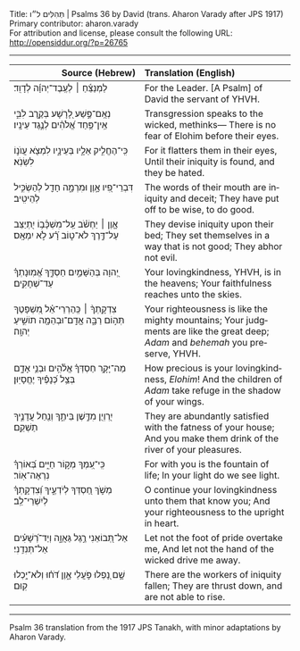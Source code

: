<html>
<head></head>
<body>
Title: תְּהִלִּים ל״ו | Psalms 36 by David (trans. Aharon Varady after JPS 1917)<br />
Primary contributor: aharon.varady<br />
For attribution and license, please consult the following URL: <a href="http://opensiddur.org/?p=26765">http://opensiddur.org/?p=26765</a>
<p />
<hr />

<table style="margin-left: auto;margin-right: auto;" class="draggable">
<thead><tr><th id="x" style="text-align: right;">Source (Hebrew)</th><th style="text-align: left;">Translation (English)</th></tr></thead>
<tbody>
<tr><td style="vertical-align:top;" width="46%">
<div class="liturgy" lang="he">
לַמְנַצֵּ֬חַ ׀ לְעֶֽבֶד־יְהוָ֬ה לְדָוִֽד׃
</span></div></td>
 
<td style="vertical-align:top;" width="53%">
<div class="english" lang="en">
For the Leader. [A Psalm] of David the servant of YHVH. 
</div></td></tr>


<tr><td style="vertical-align:top;" width="46%">
<div class="liturgy" lang="he">
נְאֻֽם־פֶּ֣שַׁע לָ֭רָשָׁע בְּקֶ֣רֶב לִבִּ֑י
אֵֽין־פַּ֥חַד אֱ֝לֹהִ֗ים לְנֶ֣גֶד עֵינָֽיו׃
</span></div></td>
 
<td style="vertical-align:top;" width="53%">
<div class="english" lang="en">
Transgression speaks to the wicked, methinks— 
There is no fear of Elohim before their eyes. 
</div></td></tr>


<tr><td style="vertical-align:top;" width="46%">
<div class="liturgy" lang="he">
כִּֽי־הֶחֱלִ֣יק אֵלָ֣יו בְּעֵינָ֑יו
לִמְצֹ֖א עֲוֺנ֣וֹ לִשְׂנֹֽא׃
</span></div></td>
 
<td style="vertical-align:top;" width="53%">
<div class="english" lang="en">
For it flatters them in their eyes, 
Until their iniquity is found, and they be hated. 
</div></td></tr>


<tr><td style="vertical-align:top;" width="46%">
<div class="liturgy" lang="he">
דִּבְרֵי־פִ֭יו אָ֣וֶן וּמִרְמָ֑ה
חָדַ֖ל לְהַשְׂכִּ֣יל לְהֵיטִֽיב׃
</span></div></td>
 
<td style="vertical-align:top;" width="53%">
<div class="english" lang="en">
The words of their mouth are iniquity and deceit; 
They have put off to be wise, to do good. 
</div></td></tr>


<tr><td style="vertical-align:top;" width="46%">
<div class="liturgy" lang="he">
אָ֤וֶן ׀ יַחְשֹׁ֗ב עַֽל־מִשְׁכָּ֫ב֥וֹ
יִ֭תְיַצֵּב עַל־דֶּ֣רֶךְ לֹא־ט֑וֹב
רָ֝֗ע לֹ֣א יִמְאָֽס׃
</span></div></td>
 
<td style="vertical-align:top;" width="53%">
<div class="english" lang="en">
They devise iniquity upon their bed; 
They set themselves in a way that is not good; 
They abhor not evil. 
</div></td></tr>


<tr><td style="vertical-align:top;" width="46%">
<div class="liturgy" lang="he">
יְ֭הוָה בְּהַשָּׁמַ֣יִם חַסְדֶּ֑ךָ
אֱ֝מֽוּנָתְךָ֗ עַד־שְׁחָקִֽים׃
</span></div></td>
 
<td style="vertical-align:top;" width="53%">
<div class="english" lang="en">
Your lovingkindness, YHVH, is in the heavens; 
Your faithfulness reaches unto the skies. 
</div></td></tr>


<tr><td style="vertical-align:top;" width="46%">
<div class="liturgy" lang="he">
צִדְקָֽתְךָ֨ ׀ כְּֽהַרְרֵי־אֵ֗ל 
מִ֭שְׁפָּטֶךָ תְּה֣וֹם רַבָּ֑ה
אָ֤דָֽם־וּבְהֵמָ֖ה תוֹשִׁ֣יעַ יְהוָֽה׃
</span></div></td>
 
<td style="vertical-align:top;" width="53%">
<div class="english" lang="en">
Your righteousness is like the mighty mountains; 
Your judgments are like the great deep; 
<em>Adam</em> and <em>behemah</em> you preserve, YHVH. 
</div></td></tr>


<tr><td style="vertical-align:top;" width="46%">
<div class="liturgy" lang="he">
מַה־יָּקָ֥ר חַסְדְּךָ֗ אֱלֹ֫הִ֥ים
וּבְנֵ֥י אָדָ֑ם
בְּצֵ֥ל כְּ֝נָפֶ֗יךָ יֶחֱסָיֽוּן׃
</span></div></td>
 
<td style="vertical-align:top;" width="53%">
<div class="english" lang="en">
How precious is your lovingkindness, <em>Elohim</em>! 
And the children of <em>Adam</em> take refuge 
in the shadow of your wings. 
</div></td></tr>


<tr><td style="vertical-align:top;" width="46%">
<div class="liturgy" lang="he">
יִ֭רְוְיֻן מִדֶּ֣שֶׁן בֵּיתֶ֑ךָ
וְנַ֖חַל עֲדָנֶ֣יךָ תַשְׁקֵֽם׃
</span></div></td>
 
<td style="vertical-align:top;" width="53%">
<div class="english" lang="en">
They are abundantly satisfied with the fatness of your house; 
And you make them drink of the river of your pleasures. 
</div></td></tr>


<tr><td style="vertical-align:top;" width="46%">
<div class="liturgy" lang="he">
כִּֽי־עִ֭מְּךָ מְק֣וֹר חַיִּ֑ים
בְּ֝אוֹרְךָ֗ נִרְאֶה־אֽוֹר׃
</span></div></td>
 
<td style="vertical-align:top;" width="53%">
<div class="english" lang="en">
For with you is the fountain of life; 
In your light do we see light. 
</div></td></tr>


<tr><td style="vertical-align:top;" width="46%">
<div class="liturgy" lang="he">
מְשֹׁ֣ךְ חַ֭סְדְּךָ לְיֹדְעֶ֑יךָ
וְ֝צִדְקָֽתְךָ֗ לְיִשְׁרֵי־לֵֽב׃
</span></div></td>
 
<td style="vertical-align:top;" width="53%">
<div class="english" lang="en">
O continue your lovingkindness unto them that know you; 
And your righteousness to the upright in heart. 
</div></td></tr>


<tr><td style="vertical-align:top;" width="46%">
<div class="liturgy" lang="he">
אַל־תְּ֭בוֹאֵנִי רֶ֣גֶל גַּאֲוָ֑ה
וְיַד־רְ֝שָׁעִ֗ים אַל־תְּנִדֵֽנִי׃
</span></div></td>
 
<td style="vertical-align:top;" width="53%">
<div class="english" lang="en">
Let not the foot of pride overtake me, 
And let not the hand of the wicked drive me away. 
</div></td></tr>


<tr><td style="vertical-align:top;" width="46%">
<div class="liturgy" lang="he">
שָׁ֣ם נָ֭פְלוּ פֹּ֣עֲלֵי אָ֑וֶן
דֹּ֝ח֗וּ וְלֹא־יָ֥כְלוּ קֽוּם׃
</span></div></td>
 
<td style="vertical-align:top;" width="53%">
<div class="english" lang="en">
There are the workers of iniquity fallen; 
They are thrust down, and are not able to rise. 
</td></tr>
</tbody></table>

<hr />

Psalm 36 translation from the 1917 JPS Tanakh, with minor adaptations by Aharon Varady.
</body>
</html>